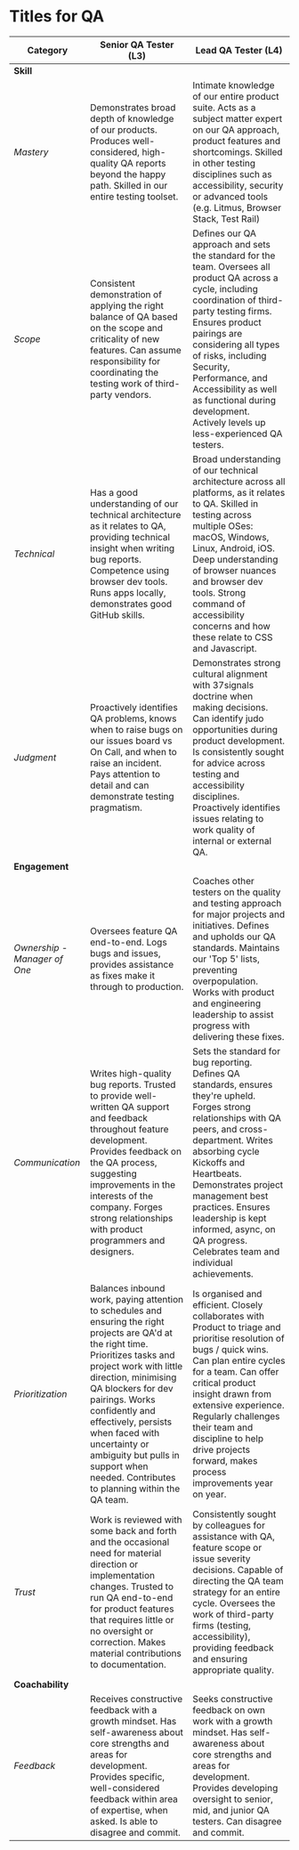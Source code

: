 # Titles for QA

| Category | Senior QA Tester (L3) | Lead QA Tester (L4) |
| ----- | ----- | ----- |
| **Skill** |  |  |
| *Mastery* | Demonstrates broad depth of knowledge of our products. Produces well-considered, high-quality QA reports beyond the happy path. Skilled in our entire testing toolset. | Intimate knowledge of our entire product suite. Acts as a subject matter expert on our QA approach, product features and shortcomings. Skilled in other testing disciplines such as accessibility, security or advanced tools (e.g. Litmus, Browser Stack, Test Rail) |
| *Scope* | Consistent demonstration of applying the right balance of QA based on the scope and criticality of new features. Can assume responsibility for coordinating the testing work of third- party vendors. | Defines our QA approach and sets the standard for the team. Oversees all product QA across a cycle, including coordination of third-party testing firms. Ensures product pairings are considering all types of risks, including Security, Performance, and Accessibility as well as functional during development. Actively levels up less-experienced QA testers. |
| *Technical* | Has a good understanding of our technical architecture as it relates to QA, providing technical insight when writing bug reports. Competence using browser dev tools. Runs apps locally, demonstrates good GitHub skills. | Broad understanding of our technical architecture across all platforms, as it relates to QA. Skilled in testing across multiple OSes: macOS, Windows, Linux, Android, iOS. Deep understanding of browser nuances and browser dev tools. Strong command of accessibility concerns and how these relate to CSS and Javascript. |
| *Judgment* | Proactively identifies QA problems, knows when to raise bugs on our issues board vs On Call, and when to raise an incident. Pays attention to detail and can demonstrate testing pragmatism. | Demonstrates strong cultural alignment with 37signals doctrine when making decisions. Can identify judo opportunities during product development. Is consistently sought for advice across testing and accessibility disciplines. Proactively identifies issues relating to work quality of internal or external QA. |
| **Engagement** |  |  |
| *Ownership - Manager of One* | Oversees feature QA end-to-end. Logs bugs and issues, provides assistance as fixes make it through to production. | Coaches other testers on the quality and testing approach for major projects and initiatives. Defines and upholds our QA standards. Maintains our 'Top 5' lists, preventing overpopulation. Works with product and engineering leadership to assist progress with delivering these fixes. |
| *Communication* | Writes high-quality bug reports. Trusted to provide well-written QA support and feedback throughout feature development. Provides feedback on the QA process, suggesting improvements in the interests of the company. Forges strong relationships with product programmers and designers. | Sets the standard for bug reporting. Defines QA standards, ensures they're upheld. Forges strong relationships with QA peers, and cross-department. Writes absorbing cycle Kickoffs and Heartbeats. Demonstrates project management best practices. Ensures leadership is kept informed, async, on QA progress. Celebrates team and individual achievements. |
| *Prioritization* | Balances inbound work, paying attention to schedules and ensuring the right projects are QA'd at the right time. Prioritizes tasks and project work with little direction, minimising QA blockers for dev pairings. Works confidently and effectively, persists when faced with uncertainty or ambiguity but pulls in support when needed. Contributes to planning within the QA team. | Is organised and efficient. Closely collaborates with Product to triage and prioritise resolution of bugs / quick wins. Can plan entire cycles for a team. Can offer critical product insight drawn from extensive experience. Regularly challenges their team and discipline to help drive projects forward, makes process improvements year on year. |
| *Trust* | Work is reviewed with some back and forth and the occasional need for material direction or implementation changes. Trusted to run QA end-to-end for product features that requires little or no oversight or correction. Makes material contributions to documentation. | Consistently sought by colleagues for assistance with QA, feature scope or issue severity decisions. Capable of directing the QA team strategy for an entire cycle. Oversees the work of third-party firms (testing, accessibility), providing feedback and ensuring appropriate quality. |
| **Coachability** |  |  |
| *Feedback* | Receives constructive feedback with a growth mindset. Has self-awareness about core strengths and areas for development. Provides specific, well-considered feedback within area of expertise, when asked. Is able to disagree and commit. | Seeks constructive feedback on own work with a growth mindset. Has self-awareness about core strengths and areas for development. Provides developing oversight to senior, mid, and junior QA testers. Can disagree and commit. |
